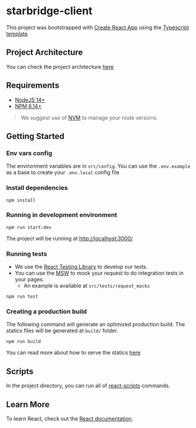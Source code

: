 # starbridge-client

This project was bootstrapped with [Create React App](https://create-react-app.dev/) using the [Typescript template](https://github.com/facebook/create-react-app/tree/master/packages/cra-template-typescript).

## Project Architecture

You can check the project architecture [here](./src/docs/ARCHITECTURE.md)

## Requirements

- [NodeJS 14+](https://nodejs.org/en/)
- [NPM 6.14+](https://www.npmjs.com/)

> We suggest use of [NVM](https://github.com/nvm-sh/nvm/blob/master/README.md) to manage your node versions.

## Getting Started

### Env vars config

The environment variables are in `src/config`. You can use the `.env.example` as a base to create your `.env.local`
config file

### Install dependencies

```shell
npm install
```

### Running in development environment

```shell
npm run start:dev
```

The project will be running at [http://localhost:3000/](http://localhost:3000/)

### Running tests

- We use the [React Testing Library](https://testing-library.com/docs/react-testing-library/intro/) to develop our tests.
- You can use the [MSW](https://mswjs.io/) to mock your request to do integration tests in your pages.
  - An example is available at `src/tests/request_mocks`

```shell
npm run test
```

### Creating a production build

The following command will generate an optimized production build. The statics files will be generated at `build/` folder.

```shell
npm run build
```

You can read more about how to serve the statics [here](https://create-react-app.dev/docs/deployment/)

## Scripts

In the project directory, you can run all of [react-scripts](https://create-react-app.dev/docs/available-scripts) commands.

## Learn More

To learn React, check out the [React documentation](https://reactjs.org/).
